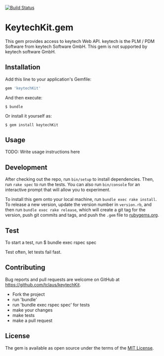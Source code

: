 
[![Build Status](https://travis-ci.org/travis-ci/travis-web.svg?branch=master)](https://travis-ci.org/travis-ci/travis-web)

# KeytechKit.gem

This gem provides access to keytech Web API. keytech is the PLM / PDM Software from keytech Software GmbH. This gem is not supported by keytech software GmbH.

## Installation

Add this line to your application's Gemfile:

```ruby
gem 'keytechKit'
```

And then execute:

    $ bundle

Or install it yourself as:

    $ gem install keytechKit

## Usage

TODO: Write usage instructions here

## Development

After checking out the repo, run `bin/setup` to install dependencies. Then, run `rake spec` to run the tests. You can also run `bin/console` for an interactive prompt that will allow you to experiment.

To install this gem onto your local machine, run `bundle exec rake install`. To release a new version, update the version number in `version.rb`, and then run `bundle exec rake release`, which will create a git tag for the version, push git commits and tags, and push the `.gem` file to [rubygems.org](https://rubygems.org).

## Test
To start a test, run
    $ bundle exec rspec spec

Test often, let tests fail fast.

## Contributing

Bug reports and pull requests are welcome on GitHub at https://github.com/tclaus/keytechKit.

* Fork the project
* run 'bundle'
* run 'bundle exec rspec spec' for tests
* make your changes
* make tests
* make a pull request


## License

The gem is available as open source under the terms of the [MIT License](https://opensource.org/licenses/MIT).
